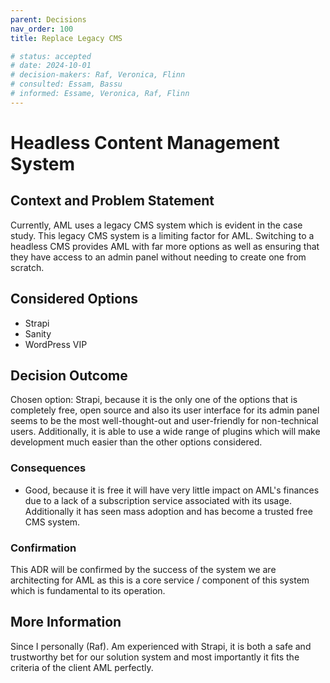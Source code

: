 ```yaml
---
parent: Decisions
nav_order: 100
title: Replace Legacy CMS

# status: accepted
# date: 2024-10-01
# decision-makers: Raf, Veronica, Flinn
# consulted: Essam, Bassu
# informed: Essame, Veronica, Raf, Flinn
---
```

<!-- markdownlint-disable-next-line MD025 -->
# Headless Content Management System

## Context and Problem Statement

Currently, AML uses a legacy CMS system which is evident in the case study. This legacy CMS system is a limiting factor for AML. Switching to a headless CMS provides AML with far more options as well as ensuring that they have access to an admin panel without needing to create one from scratch.

## Considered Options

* Strapi
* Sanity
* WordPress VIP

## Decision Outcome

Chosen option: Strapi, because it is the only one of the options that is completely free, open source and also its user interface for its admin panel seems to be the most well-thought-out and user-friendly for non-technical users. Additionally, it is able to use a wide range of plugins which will make development much easier than the other options considered.

### Consequences

* Good, because it is free it will have very little impact on AML's finances due to a lack of a subscription service associated with its usage. Additionally it has seen mass adoption and has become a trusted free CMS system.

### Confirmation

This ADR will be confirmed by the success of the system we are architecting for AML as this is a core service / component of this system which is fundamental to its operation.

## More Information

Since I personally (Raf). Am experienced with Strapi, it is both a safe and trustworthy bet for our solution system and most importantly it fits the criteria of the client AML perfectly.
